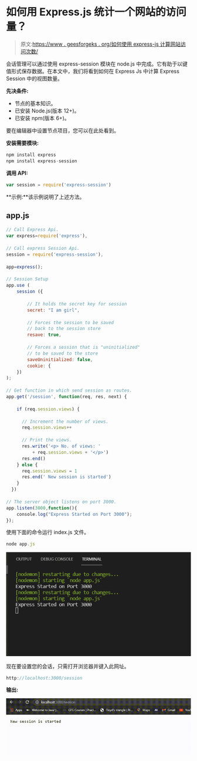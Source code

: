 # 如何用 Express.js 统计一个网站的访问量？

> 原文:[https://www . geesforgeks . org/如何使用 express-js 计算网站访问次数/](https://www.geeksforgeeks.org/how-to-count-number-of-visits-to-a-website-using-express-js/)

会话管理可以通过使用 express-session 模块在 node.js 中完成。它有助于以键值形式保存数据。在本文中，我们将看到如何在 Express Js 中计算 Express Session 中的视图数量。

**先决条件:**

*   节点的基本知识。
*   已安装 Node.js(版本 12+)。
*   已安装 npm(版本 6+)。

要在编辑器中设置节点项目，您可以在此处看到。

**安装需要模块:**

```js
npm install express
npm install express-session
```

**调用 API:**

```js
var session = require('express-session')
```

**示例:**该示例说明了上述方法。

## app.js

```js
// Call Express Api.
var express=require('express'),

// Call express Session Api.
session = require('express-session'),

app=express();

// Session Setup
app.use (
    session ({

        // It holds the secret key for session
        secret: "I am girl",

        // Forces the session to be saved
        // back to the session store
        resave: true,

        // Forces a session that is "uninitialized"
        // to be saved to the store
        saveUninitialized: false,
        cookie: {
    })
);

// Get function in which send session as routes.
app.get('/session', function(req, res, next) {

    if (req.session.views) {

      // Increment the number of views.
      req.session.views++

      // Print the views.
      res.write('<p> No. of views: ' 
          + req.session.views + '</p>') 
      res.end()
    } else {
      req.session.views = 1
      res.end(' New session is started')
    }
  })

// The server object listens on port 3000.
app.listen(3000,function(){
    console.log("Express Started on Port 3000");
});
```

使用下面的命令运行 index.js 文件。

```js
node app.js
```

![](img/62d57411bc5c96dafe77efa0c6676afb.png)

现在要设置您的会话，只需打开浏览器并键入此网址。

```js
http://localhost:3000/session
```

**输出:**

![](img/9201eaae15313686448d865853967df7.png)